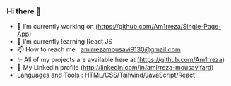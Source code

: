 ### Hi there 👋

- 🔭 I’m currently working on (https://github.com/Am1rreza/Single-Page-App)
- 🌱 I’m currently learning React JS
- 📫 How to reach me : amirrezamousavi9130@gmail.com
- ✨ All of my projects are available here at (https://github.com/Am1rreza)
- 🔗 My LinkedIn profile (http://linkedin.com/in/amirreza-mousavifard)
- Languages and Tools : HTML/CSS/Tailwind/JavaScript/React
